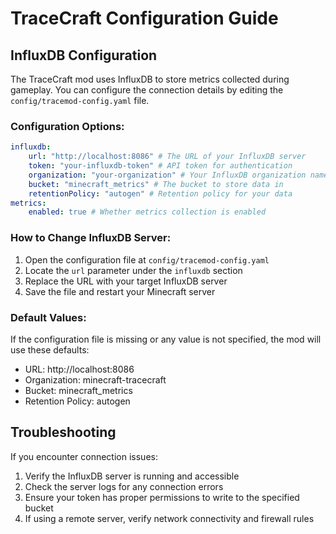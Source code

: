 # TraceCraft Configuration Guide

## InfluxDB Configuration

The TraceCraft mod uses InfluxDB to store metrics collected during gameplay. You can configure the connection details by editing the `config/tracemod-config.yaml` file.

### Configuration Options:

```yaml
influxdb:
    url: "http://localhost:8086" # The URL of your InfluxDB server
    token: "your-influxdb-token" # API token for authentication
    organization: "your-organization" # Your InfluxDB organization name
    bucket: "minecraft_metrics" # The bucket to store data in
    retentionPolicy: "autogen" # Retention policy for your data
metrics:
    enabled: true # Whether metrics collection is enabled
```

### How to Change InfluxDB Server:

1. Open the configuration file at `config/tracemod-config.yaml`
2. Locate the `url` parameter under the `influxdb` section
3. Replace the URL with your target InfluxDB server
4. Save the file and restart your Minecraft server

### Default Values:

If the configuration file is missing or any value is not specified, the mod will use these defaults:

- URL: http://localhost:8086
- Organization: minecraft-tracecraft
- Bucket: minecraft_metrics
- Retention Policy: autogen

## Troubleshooting

If you encounter connection issues:

1. Verify the InfluxDB server is running and accessible
2. Check the server logs for any connection errors
3. Ensure your token has proper permissions to write to the specified bucket
4. If using a remote server, verify network connectivity and firewall rules
